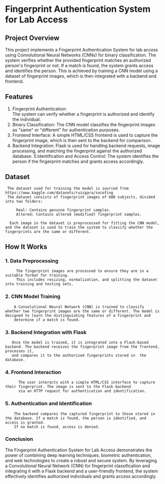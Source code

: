 # Fingerprint Authentication System for Lab Access
## Project Overview

This project implements a Fingerprint Authentication System for lab access using Convolutional Neural Networks (CNNs) for binary classification. The system verifies whether the provided fingerprint matches an authorized person's fingerprint or not. If a match is found, the system grants access and identifies the person. This is achieved by training a CNN model using a dataset of fingerprint images, which is then integrated with a backend and frontend.

## Features

1. Fingerprint Authentication:  
     The system can verify whether a fingerprint is authorized and identify the individual.
2. Binary Classification: 
      The CNN model classifies the fingerprint images as "same" or "different" for authentication purposes.
3.  Frontend Interface:
      A simple HTML/CSS frontend is used to capture the fingerprint image, which is then sent to the backend for comparison.
4. Backend Integration:
      Flask is used for handling backend requests, image processing, and matching the fingerprint against the authorized database.
5.Identification and Access Control:
       The system identifies the person if the fingerprint matches and grants access accordingly.

## Dataset

     The dataset used for training the model is sourced from https://www.kaggle.com/datasets/ruizgara/socofing
     The dataset consists of fingerprint images of 600 subjects, divided into two folders:

         Real: Contains genuine fingerprint samples.
         Altered: Contains altered (modified) fingerprint samples.

      Each image in the dataset is preprocessed for fitting the CNN model, and the dataset is used to train the system to classify whether the fingerprints are the same or different.

## How It Works

### 1. Data Preprocessing
         The fingerprint images are processed to ensure they are in a suitable format for training. 
         This includes resizing, normalization, and splitting the dataset into training and testing sets.
         
### 2. CNN Model Training

        A Convolutional Neural Network (CNN) is trained to classify whether two fingerprint images are the same or different. The model is designed to learn the distinguishing features of a fingerprint and 
        determine if a match is found.
        
### 3. Backend Integration with Flask

       Once the model is trained, it is integrated into a Flask-based backend. The backend receives the fingerprint image from the frontend, processes it, 
       and compares it to the authorized fingerprints stored in  the database.
       
### 4. Frontend Interaction

          The user interacts with a simple HTML/CSS interface to capture their fingerprint. The image is sent to the Flask backend 
          via an HTTP request for authentication and identification.
          
### 5. Authentication and Identification

        The backend compares the captured fingerprint to those stored in the database. If a match is found, the person is identified, and access is granted. 
        If no match is found, access is denied.

### Conclusion

The Fingerprint Authentication System for Lab Access demonstrates the power of combining deep learning techniques, biometric authentication, and web technologies to create a robust and secure system. By leveraging a Convolutional Neural Network (CNN) for fingerprint classification and integrating it with a Flask backend and a user-friendly frontend, the system effectively identifies authorized individuals and grants access accordingly.
